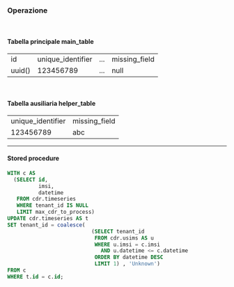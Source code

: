 ### Operazione

<br>

#### Tabella principale main_table

|    |     |     |     |
|--- | --- | --- | --- |
| id | unique_identifier | ... | missing_field |
| uuid() | 123456789 | ... | null |

<br>

<v-click>

#### Tabella ausiliaria helper_table

|    |     |
|--- | --- |
|unique_identifier | missing_field |
| 123456789 | abc |

</v-click>

---

#### Stored procedure

```sql 
WITH c AS
  (SELECT id,
          imsi,
          datetime
   FROM cdr.timeseries
   WHERE tenant_id IS NULL
   LIMIT max_cdr_to_process)
UPDATE cdr.timeseries AS t
SET tenant_id = coalesce(
                           (SELECT tenant_id
                            FROM cdr.usims AS u
                            WHERE u.imsi = c.imsi
                              AND u.datetime <= c.datetime
                            ORDER BY datetime DESC
                            LIMIT 1) , 'Unknown')
FROM c
WHERE t.id = c.id;
```